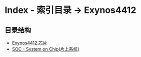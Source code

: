 # Index - 索引目录 -> Exynos4412

## 目录结构
* [Exynos4412 芯片](Exynos4412.md)
* [SOC - System on Chip(片上系统)](SOC.md)